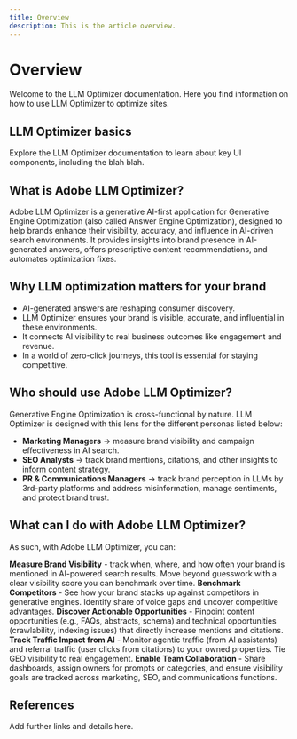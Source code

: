 ```yaml
---
title: Overview
description: This is the article overview.
---
```


# Overview

Welcome to the LLM Optimizer documentation. Here you find information on how to use LLM Optimizer to optimize sites.

## LLM Optimizer basics

Explore the LLM Optimizer documentation to learn about key UI components, including the blah blah.


## What is Adobe LLM Optimizer?

Adobe LLM Optimizer is a generative AI-first application for Generative Engine Optimization (also called Answer Engine Optimization), designed to help brands enhance their visibility, accuracy, and influence in AI-driven search environments. It provides insights into brand presence in AI-generated answers, offers prescriptive content recommendations, and automates optimization fixes.

<!-- I'm adding headings because LLMs like them and that way we'll rank better. Generally question format/ question words in the the title is preferred. But we can discuss. Or we can mirror what we did for Sites Optimizer and have this info on another page-->

## Why LLM optimization matters for your brand

* AI-generated answers are reshaping consumer discovery.
* LLM Optimizer ensures your brand is visible, accurate, and influential in these environments.
* It connects AI visibility to real business outcomes like engagement and revenue.
* In a world of zero-click journeys, this tool is essential for staying competitive.

## Who should use Adobe LLM Optimizer?

Generative Engine Optimization is cross-functional by nature. LLM Optimizer is designed with this lens for the different personas listed below:

* **Marketing Managers** → measure brand visibility and campaign effectiveness in AI search.
* **SEO Analysts** → track brand mentions, citations, and other insights to inform content strategy.
* **PR & Communications Managers** → track brand perception in LLMs by 3rd-party platforms and address misinformation, manage sentiments, and protect brand trust.

<!-- A "guide" for each persona - those will live on separate pages - not sure if I can complete by GA -->

## What can I do with Adobe LLM Optimizer?

As such, with Adobe LLM Optimizer, you can:

**Measure Brand Visibility** - track when, where, and how often your brand is mentioned in AI-powered search results. Move beyond guesswork with a clear visibility score you can benchmark over time.
**Benchmark Competitors** - See how your brand stacks up against competitors in generative engines. Identify share of voice gaps and uncover competitive advantages.
**Discover Actionable Opportunities** - Pinpoint content opportunities (e.g., FAQs, abstracts, schema) and technical opportunities (crawlability, indexing issues) that directly increase mentions and citations.
**Track Traffic Impact from AI** - Monitor agentic traffic (from AI assistants) and referral traffic (user clicks from citations) to your owned properties. Tie GEO visibility to real engagement.
**Enable Team Collaboration** - Share dashboards, assign owners for prompts or categories, and ensure visibility goals are tracked across marketing, SEO, and communications functions.


## References

Add further links and details here.






